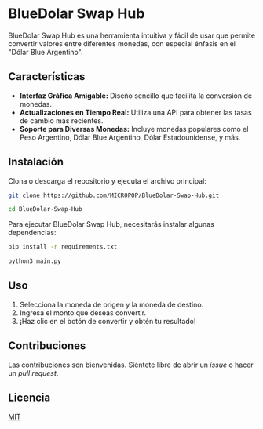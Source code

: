 
# BlueDolar Swap Hub

BlueDolar Swap Hub es una herramienta intuitiva y fácil de usar que permite convertir valores entre diferentes monedas, con especial énfasis en el "Dólar Blue Argentino".

## Características

- **Interfaz Gráfica Amigable:** Diseño sencillo que facilita la conversión de monedas.
- **Actualizaciones en Tiempo Real:** Utiliza una API para obtener las tasas de cambio más recientes.
- **Soporte para Diversas Monedas:** Incluye monedas populares como el Peso Argentino, Dólar Blue Argentino, Dólar Estadounidense, y más.

## Instalación

Clona o descarga el repositorio y ejecuta el archivo principal:

```bash
git clone https://github.com/MICR0POP/BlueDolar-Swap-Hub.git
```
```bash
cd BlueDolar-Swap-Hub
```
Para ejecutar BlueDolar Swap Hub, necesitarás instalar algunas dependencias:
```bash
pip install -r requirements.txt
```
```bash
python3 main.py
```

## Uso

1. Selecciona la moneda de origen y la moneda de destino.
2. Ingresa el monto que deseas convertir.
3. ¡Haz clic en el botón de convertir y obtén tu resultado!

## Contribuciones

Las contribuciones son bienvenidas. Siéntete libre de abrir un *issue* o hacer un *pull request*.

## Licencia

[MIT](LICENSE)
